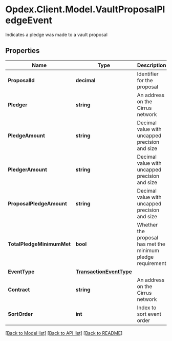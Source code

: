 # Opdex.Client.Model.VaultProposalPledgeEvent
Indicates a pledge was made to a vault proposal

## Properties

Name | Type | Description | Notes
------------ | ------------- | ------------- | -------------
**ProposalId** | **decimal** | Identifier for the proposal | [optional] 
**Pledger** | **string** | An address on the Cirrus network | [optional] 
**PledgeAmount** | **string** | Decimal value with uncapped precision and size | [optional] 
**PledgerAmount** | **string** | Decimal value with uncapped precision and size | [optional] 
**ProposalPledgeAmount** | **string** | Decimal value with uncapped precision and size | [optional] 
**TotalPledgeMinimumMet** | **bool** | Whether the proposal has met the minimum pledge requirement | [optional] 
**EventType** | [**TransactionEventType**](TransactionEventType.md) |  | [optional] 
**Contract** | **string** | An address on the Cirrus network | [optional] 
**SortOrder** | **int** | Index to sort event order | [optional] 

[[Back to Model list]](../README.md#documentation-for-models) [[Back to API list]](../README.md#documentation-for-api-endpoints) [[Back to README]](../README.md)

